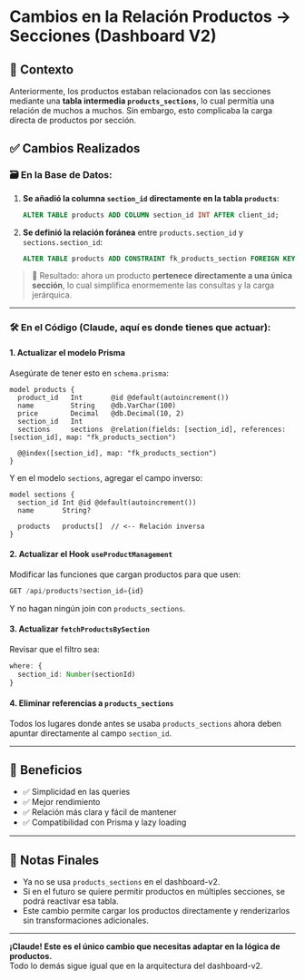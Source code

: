 
# Cambios en la Relación Productos → Secciones (Dashboard V2)

## 🧠 Contexto

Anteriormente, los productos estaban relacionados con las secciones mediante una **tabla intermedia `products_sections`**, lo cual permitía una relación de muchos a muchos. Sin embargo, esto complicaba la carga directa de productos por sección.

## ✅ Cambios Realizados

### 🗃️ En la Base de Datos:

1. **Se añadió la columna `section_id` directamente en la tabla `products`**:
   ```sql
   ALTER TABLE products ADD COLUMN section_id INT AFTER client_id;
   ```

2. **Se definió la relación foránea** entre `products.section_id` y `sections.section_id`:
   ```sql
   ALTER TABLE products ADD CONSTRAINT fk_products_section FOREIGN KEY (section_id) REFERENCES sections(section_id);
   ```

> 🎯 Resultado: ahora un producto **pertenece directamente a una única sección**, lo cual simplifica enormemente las consultas y la carga jerárquica.

---

### 🛠️ En el Código (Claude, aquí es donde tienes que actuar):

#### 1. **Actualizar el modelo Prisma**
Asegúrate de tener esto en `schema.prisma`:

```prisma
model products {
  product_id   Int       @id @default(autoincrement())
  name         String    @db.VarChar(100)
  price        Decimal   @db.Decimal(10, 2)
  section_id   Int
  sections     sections  @relation(fields: [section_id], references: [section_id], map: "fk_products_section")

  @@index([section_id], map: "fk_products_section")
}
```

Y en el modelo `sections`, agregar el campo inverso:

```prisma
model sections {
  section_id Int @id @default(autoincrement())
  name       String?

  products   products[]  // <-- Relación inversa
}
```

#### 2. **Actualizar el Hook `useProductManagement`**
Modificar las funciones que cargan productos para que usen:

```ts
GET /api/products?section_id={id}
```

Y no hagan ningún join con `products_sections`.

#### 3. **Actualizar `fetchProductsBySection`**
Revisar que el filtro sea:

```ts
where: {
  section_id: Number(sectionId)
}
```

#### 4. **Eliminar referencias a `products_sections`**
Todos los lugares donde antes se usaba `products_sections` ahora deben apuntar directamente al campo `section_id`.

---

## 📌 Beneficios

- ✅ Simplicidad en las queries
- ✅ Mejor rendimiento
- ✅ Relación más clara y fácil de mantener
- ✅ Compatibilidad con Prisma y lazy loading

---

## 📎 Notas Finales

- Ya no se usa `products_sections` en el dashboard-v2.
- Si en el futuro se quiere permitir productos en múltiples secciones, se podrá reactivar esa tabla.
- Este cambio permite cargar los productos directamente y renderizarlos sin transformaciones adicionales.

---

**¡Claude! Este es el único cambio que necesitas adaptar en la lógica de productos.**  
Todo lo demás sigue igual que en la arquitectura del dashboard-v2.
